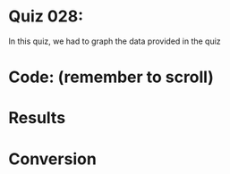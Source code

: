 # Quiz 028: 

In this quiz, we had to graph the data provided in the quiz

# Code: (remember to scroll)


# Results

# Conversion

